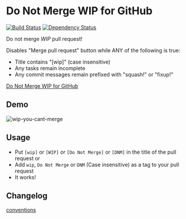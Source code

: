 # Do Not Merge WIP for GitHub

[![Build Status][travis-image]][travis-url] [![Dependency Status][daviddm-url]][daviddm-image]

Do not merge *WIP* pull request!

Disables "Merge pull request" button while ANY of the following is true:

* Title contains "[wip]" (case insensitive)
* Any tasks remain incomplete
* Any commit messages remain prefixed with "squash!" or "fixup!"

[Do Not Merge WIP for GitHub](https://chrome.google.com/webstore/detail/do-not-merge-wip-for-gith/nimelepbpejjlbmoobocpfnjhihnpked)

## Demo

![wip-you-cant-merge](https://cloud.githubusercontent.com/assets/75448/6800619/7c0f14b2-d263-11e4-905b-ae098b27184b.gif)

## Usage

* Put `[wip]` or `[WIP]` or `[Do Not Merge]` or `[DNM]` in the title of the pull request
or
* Add `wip`, `Do Not Merge` or `DNM` (Case insensitive) as a tag to your pull request
* It works!

## Changelog

[conventions](https://github.com/ajoslin/conventional-changelog/blob/e451eeeb1c790bc3a2dbdef6f566c47c1439fdcb/CONVENTIONS.md)

[travis-url]: https://travis-ci.org/sanemat/do-not-merge-wip-for-github
[travis-image]: https://travis-ci.org/sanemat/do-not-merge-wip-for-github.svg?branch=master
[daviddm-url]: https://david-dm.org/sanemat/do-not-merge-wip-for-github.svg?theme=shields.io
[daviddm-image]: https://david-dm.org/sanemat/do-not-merge-wip-for-github

